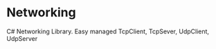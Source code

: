Networking
==========

C# Networking Library. Easy managed TcpClient, TcpSever, UdpClient, UdpServer
